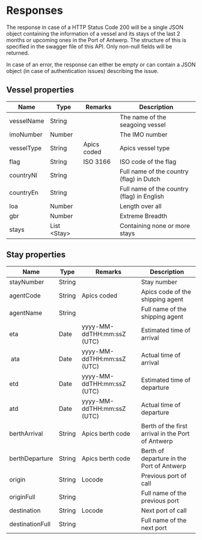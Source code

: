 # Responses
The response in case of a HTTP Status Code 200 will be a single JSON object containing the information of a vessel and its stays of the last 2 months or upcoming ones in the Port of Antwerp. The structure of this is specified in the swagger file of this API. Only non-null fields will be returned.In case of an error, the response can either be empty or can contain a JSON object (in case of authentication issues) describing the issue.

## Vessel properties| Name        | Type           | Remarks  | Description |
| ------------- |-------------| -----| ---- |
| vesselName | String | | The name of the seagoing vessel  |
| imoNumber  | Number | | The IMO number  |
| vesselType  | String | Apics coded  | Apics vessel type  |
| flag | String | ISO 3166  | ISO code of the flag  || countryNl | String | | Full name of the country (flag) in Dutch  |
| countryEn | String | | Full name of the country (flag) in English |
| loa | Number | | Length over all || gbr | Number  | | Extreme Breadth || stays | List &lt;Stay&gt; | | Containing none or more stays |

## Stay properties
| Name        | Type           | Remarks  | Description |
| ------------- |-------------| -----| ---- |
| stayNumber | String  |  | Stay number |
| agentCode | String | Apics coded | Apics code of the shipping agent |
| agentName | String | | Full name of the shipping agent |
| eta | Date | yyyy-MM-ddTHH:mm:ssZ (UTC) | Estimated time of arrival |
| ata | Date | yyyy-MM-ddTHH:mm:ssZ (UTC) | Actual time of arrival |
| etd | Date | yyyy-MM-ddTHH:mm:ssZ (UTC) | Estimated time of departure || atd | Date |yyyy-MM-ddTHH:mm:ssZ (UTC) | Actual time of departure || berthArrival | String | Apics berth code | Berth of the first arrival in the Port of Antwerp |
| berthDeparture | String | Apics berth code | Berth of departure in the Port of Antwerp || origin | String | Locode | Previous port of call |
| originFull | String | | Full name of the previous port || destination | String | Locode | Next port of call |
| destinationFull | String | | Full name of the next port |